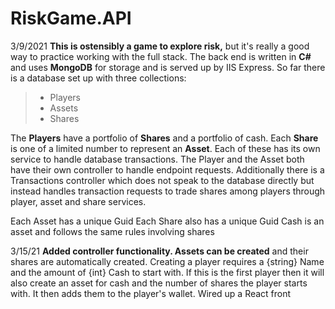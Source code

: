 # RiskGame.API
3/9/2021
**This is ostensibly a game to explore risk,** but it's really a good way to practice working with the full stack. The back end is written in **C#** and uses **MongoDB** for storage and is served up by IIS Express.
So far there is a database set up with three collections:
> - Players
> - Assets
> - Shares

The **Players** have a portfolio of **Shares** and a portfolio of cash. Each **Share** is one of a limited number to represent an **Asset**.
Each of these has its own service to handle database transactions.
The Player and the Asset both have their own controller to handle endpoint requests. Additionally there is a Transactions controller which does not speak to the database directly but instead handles transaction requests to trade shares among players through player, asset and share services.

Each Asset has a unique Guid
Each Share also has a unique Guid
Cash is an asset and follows the same rules involving shares


3/15/21
**Added controller functionality. Assets can be created** and their shares are automatically created.
Creating a player requires a {string} Name and the amount of {int} Cash to start with. If this is the first player then it will also create an asset for cash and the number of shares the player starts with. It then adds them to the player's wallet.
Wired up a React front 